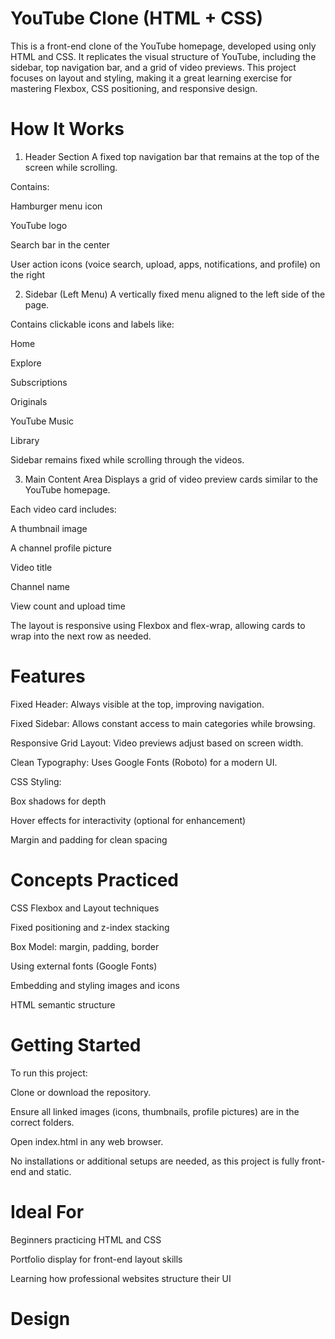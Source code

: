 # YouTube Clone (HTML + CSS)
This is a front-end clone of the YouTube homepage, developed using only HTML and CSS. It replicates the visual structure of YouTube, including the sidebar, top navigation bar, and a grid of video previews. This project focuses on layout and styling, making it a great learning exercise for mastering Flexbox, CSS positioning, and responsive design.

# How It Works
1. Header Section
A fixed top navigation bar that remains at the top of the screen while scrolling.

Contains:

Hamburger menu icon

YouTube logo

Search bar in the center

User action icons (voice search, upload, apps, notifications, and profile) on the right

2. Sidebar (Left Menu)
A vertically fixed menu aligned to the left side of the page.

Contains clickable icons and labels like:

Home

Explore

Subscriptions

Originals

YouTube Music

Library

Sidebar remains fixed while scrolling through the videos.

3. Main Content Area
Displays a grid of video preview cards similar to the YouTube homepage.

Each video card includes:

A thumbnail image

A channel profile picture

Video title

Channel name

View count and upload time

The layout is responsive using Flexbox and flex-wrap, allowing cards to wrap into the next row as needed.

# Features
Fixed Header: Always visible at the top, improving navigation.

Fixed Sidebar: Allows constant access to main categories while browsing.

Responsive Grid Layout: Video previews adjust based on screen width.

Clean Typography: Uses Google Fonts (Roboto) for a modern UI.

CSS Styling:

Box shadows for depth

Hover effects for interactivity (optional for enhancement)

Margin and padding for clean spacing

# Concepts Practiced
CSS Flexbox and Layout techniques

Fixed positioning and z-index stacking

Box Model: margin, padding, border

Using external fonts (Google Fonts)

Embedding and styling images and icons

HTML semantic structure

# Getting Started
To run this project:

Clone or download the repository.

Ensure all linked images (icons, thumbnails, profile pictures) are in the correct folders.

Open index.html in any web browser.

No installations or additional setups are needed, as this project is fully front-end and static.

# Ideal For
Beginners practicing HTML and CSS

Portfolio display for front-end layout skills

Learning how professional websites structure their UI

# Design



